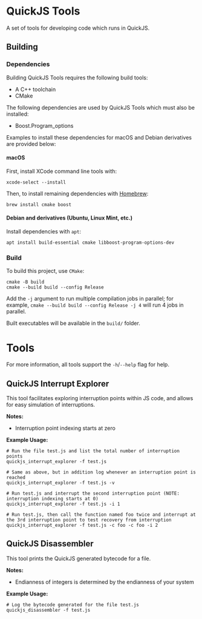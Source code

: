 # QuickJS Tools

A set of tools for developing code which runs in QuickJS.

## Building

### Dependencies

Building QuickJS Tools requires the following build tools:
- A C++ toolchain
- CMake

The following dependencies are used by QuickJS Tools which must also be installed:
- Boost.Program_options

Examples to install these dependencies for macOS and Debian derivatives are provided below:

#### macOS

First, install XCode command line tools with:
```shell
xcode-select --install
```

Then, to install remaining dependencies with [Homebrew](https://brew.sh):
```shell
brew install cmake boost
```

#### Debian and derivatives (Ubuntu, Linux Mint, etc.)

Install dependencies with `apt`:
```shell
apt install build-essential cmake libboost-program-options-dev
```

### Build

To build this project, use `CMake`:
```shell
cmake -B build
cmake --build build --config Release
```

Add the `-j` argument to run multiple compilation jobs in parallel;
for example, `cmake --build build --config Release -j 4` will run 4 jobs in parallel.

Built executables will be available in the `build/` folder.

# Tools

For more information, all tools support the `-h`/`--help` flag for help.

## QuickJS Interrupt Explorer

This tool facilitates exploring interruption points within JS code,
and allows for easy simulation of interruptions.

**Notes:**
- Interruption point indexing starts at zero

**Example Usage:**

```shell
# Run the file test.js and list the total number of interruption points
quickjs_interrupt_explorer -f test.js

# Same as above, but in addition log whenever an interruption point is reached
quickjs_interrupt_explorer -f test.js -v

# Run test.js and interrupt the second interruption point (NOTE: interruption indexing starts at 0)
quickjs_interrupt_explorer -f test.js -i 1

# Run test.js, then call the function named foo twice and interrupt at the 3rd interruption point to test recovery from interruption
quickjs_interrupt_explorer -f test.js -c foo -c foo -i 2
```

## QuickJS Disassembler

This tool prints the QuickJS generated bytecode for a file.

**Notes:**
- Endianness of integers is determined by the endianness of your system

**Example Usage:**

```shell
# Log the bytecode generated for the file test.js
quickjs_disassembler -f test.js
```

